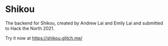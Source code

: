# Shikou
The backend for Shikou, created by Andrew Lai and Emily Lai and submitted to Hack the North 2021.

Try it now at https://shikou.glitch.me/
